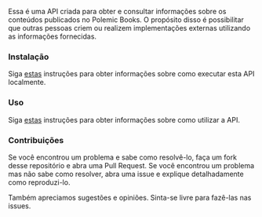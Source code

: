 Essa é uma API criada para obter e consultar informações sobre os conteúdos publicados no Polemic Books. O propósito disso é possibilitar que outras pessoas criem ou realizem implementações externas utilizando as informações fornecidas.

### Instalação

Siga [estas](INSTALLATION.md) instruções para obter informações sobre como executar esta API localmente.

### Uso

Siga [estas](USAGE.md) instruções para obter informações sobre como utilizar a API.

### Contribuições

Se você encontrou um problema e sabe como resolvê-lo, faça um fork desse repositório e abra uma Pull Request. Se você encontrou um problema mas não sabe como resolver, abra uma issue e explique detalhadamente como reproduzi-lo.

Também apreciamos sugestões e opiniões. Sinta-se livre para fazê-las nas issues.
